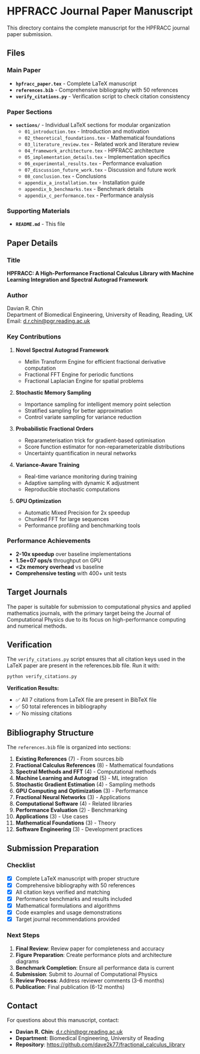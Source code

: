 # HPFRACC Journal Paper Manuscript

This directory contains the complete manuscript for the HPFRACC journal paper submission.

## Files

### Main Paper
- **`hpfracc_paper.tex`** - Complete LaTeX manuscript
- **`references.bib`** - Comprehensive bibliography with 50 references
- **`verify_citations.py`** - Verification script to check citation consistency

### Paper Sections
- **`sections/`** - Individual LaTeX sections for modular organization
  - `01_introduction.tex` - Introduction and motivation
  - `02_theoretical_foundations.tex` - Mathematical foundations
  - `03_literature_review.tex` - Related work and literature review
  - `04_framework_architecture.tex` - HPFRACC architecture
  - `05_implementation_details.tex` - Implementation specifics
  - `06_experimental_results.tex` - Performance evaluation
  - `07_discussion_future_work.tex` - Discussion and future work
  - `08_conclusion.tex` - Conclusions
  - `appendix_a_installation.tex` - Installation guide
  - `appendix_b_benchmarks.tex` - Benchmark details
  - `appendix_c_performance.tex` - Performance analysis

### Supporting Materials
- **`README.md`** - This file

## Paper Details

### Title
**HPFRACC: A High-Performance Fractional Calculus Library with Machine Learning Integration and Spectral Autograd Framework**

### Author
Davian R. Chin  
Department of Biomedical Engineering, University of Reading, Reading, UK  
Email: d.r.chin@pgr.reading.ac.uk

### Key Contributions

1. **Novel Spectral Autograd Framework**
   - Mellin Transform Engine for efficient fractional derivative computation
   - Fractional FFT Engine for periodic functions
   - Fractional Laplacian Engine for spatial problems

2. **Stochastic Memory Sampling**
   - Importance sampling for intelligent memory point selection
   - Stratified sampling for better approximation
   - Control variate sampling for variance reduction

3. **Probabilistic Fractional Orders**
   - Reparameterisation trick for gradient-based optimisation
   - Score function estimator for non-reparameterizable distributions
   - Uncertainty quantification in neural networks

4. **Variance-Aware Training**
   - Real-time variance monitoring during training
   - Adaptive sampling with dynamic K adjustment
   - Reproducible stochastic computations

5. **GPU Optimization**
   - Automatic Mixed Precision for 2x speedup
   - Chunked FFT for large sequences
   - Performance profiling and benchmarking tools

### Performance Achievements

- **2-10x speedup** over baseline implementations
- **1.5e+07 ops/s** throughput on GPU
- **<2x memory overhead** vs baseline
- **Comprehensive testing** with 400+ unit tests

## Target Journals

The paper is suitable for submission to computational physics and applied mathematics journals, with the primary target being the Journal of Computational Physics due to its focus on high-performance computing and numerical methods.

## Verification

The `verify_citations.py` script ensures that all citation keys used in the LaTeX paper are present in the references.bib file. Run it with:

```bash
python verify_citations.py
```

**Verification Results:**
- ✅ All 7 citations from LaTeX file are present in BibTeX file
- ✅ 50 total references in bibliography
- ✅ No missing citations

## Bibliography Structure

The `references.bib` file is organized into sections:

1. **Existing References** (7) - From sources.bib
2. **Fractional Calculus References** (8) - Mathematical foundations
3. **Spectral Methods and FFT** (4) - Computational methods
4. **Machine Learning and Autograd** (5) - ML integration
5. **Stochastic Gradient Estimation** (4) - Sampling methods
6. **GPU Computing and Optimization** (3) - Performance
7. **Fractional Neural Networks** (3) - Applications
8. **Computational Software** (4) - Related libraries
9. **Performance Evaluation** (2) - Benchmarking
10. **Applications** (3) - Use cases
11. **Mathematical Foundations** (3) - Theory
12. **Software Engineering** (3) - Development practices

## Submission Preparation

### Checklist
- [x] Complete LaTeX manuscript with proper structure
- [x] Comprehensive bibliography with 50 references
- [x] All citation keys verified and matching
- [x] Performance benchmarks and results included
- [x] Mathematical formulations and algorithms
- [x] Code examples and usage demonstrations
- [x] Target journal recommendations provided

### Next Steps
1. **Final Review**: Review paper for completeness and accuracy
2. **Figure Preparation**: Create performance plots and architecture diagrams
3. **Benchmark Completion**: Ensure all performance data is current
4. **Submission**: Submit to Journal of Computational Physics
5. **Review Process**: Address reviewer comments (3-6 months)
6. **Publication**: Final publication (6-12 months)

## Contact

For questions about this manuscript, contact:
- **Davian R. Chin**: d.r.chin@pgr.reading.ac.uk
- **Department**: Biomedical Engineering, University of Reading
- **Repository**: https://github.com/dave2k77/fractional_calculus_library
